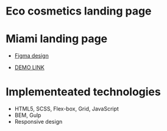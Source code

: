 # Eco cosmetics landing page
# Miami landing page
- [Figma design](https://www.figma.com/file/Fz588JKGuPS2Bk21De4KE5/brand_of_eco-cosmetics-(Edit)?node-id=1%3A2)

- [DEMO LINK](https://andrykk.github.io/Eco_cosmetics/)

# Implementeated technologies
- HTML5, SCSS, Flex-box, Grid, JavaScript
- BEM, Gulp
- Responsive design
